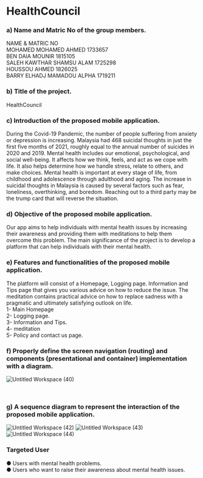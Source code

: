 # HealthCouncil

### a) Name and Matric No of the group members.<br> 
NAME	            &               MATRIC NO<br>
MOHAMED MOHAMED AHMED         	1733657 <br>
BEN DAIA MOUNIR	               1815105<br>
SALEH KAWTHAR SHAMSU ALAM	     1725298<br>
HOUSSOU AHMED	                  1826025<br>
BARRY ELHADJ MAMADOU ALPHA    	1719211<br>




### b) Title of the project. <br>
 HealthCouncil
<br>

### c) Introduction of the proposed mobile application.<br>
During the Covid-19 Pandemic, the number of people suffering from anxiety or depression is increasing. Malaysia had 468 suicidal thoughts in just the first five months of 2021, roughly equal to the annual number of suicides in 2020 and 2019. Mental health includes our emotional, psychological, and social well-being. It affects how we think, feels, and act as we cope with life. It also helps determine how we handle stress, relate to others, and make choices. Mental health is important at every stage of life, from childhood and adolescence through adulthood and aging. The increase in suicidal thoughts in Malaysia is caused by several factors such as fear, loneliness, overthinking, and boredom. Reaching out to a third party may be the trump card that will reverse the situation.
<br>
### d) Objective of the proposed mobile application.<br>
Our app aims to help individuals with mental health issues by increasing their awareness and providing them with meditations to help them overcome this problem.
The main significance of the project is to develop a platform that can help individuals with their mental health. 
	<br>
### e) Features and functionalities of the proposed mobile application.<br>
The platform will consist of a Homepage, Logging page. Information and Tips page that gives you various advice on how to reduce the issue. The meditation contains practical advice on how to replace sadness with a pragmatic and ultimately satisfying outlook on life.  
1-	Main Homepage <br>
2-	Logging page. <br>
3-	Information and Tips. <br>
4-	meditation <br>
5-	Policy and contact us page.  <br>

### f) Properly define the screen navigation (routing) and components (presentational and container) implementation with a diagram. <br>
![Untitled Workspace (40)](https://user-images.githubusercontent.com/55817700/147667521-de6f2281-0e48-4014-b3ad-f893c950cb2c.png)


<br>

### g) A sequence diagram to represent the interaction of the proposed mobile application. <br>

![Untitled Workspace (42)](https://user-images.githubusercontent.com/55817700/147669279-ccfc2409-d7ba-40b8-8807-ad51085210a9.png)
![Untitled Workspace (43)](https://user-images.githubusercontent.com/55817700/147669281-9babd0af-ba87-4a01-b6cd-fe4615bc1dec.png)
![Untitled Workspace (44)](https://user-images.githubusercontent.com/55817700/147669287-c09827d5-4896-41a3-8d5b-896a23513158.png)


###  Targeted User  <br>
●	Users with mental health problems.   
●	Users who want to raise their awareness about mental health issues. 
  	




